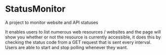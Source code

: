 # StatusMonitor
A project to monitor website and API statuses

It enables users to list numerous web resources / websites and the page will show you whether or not the resource is currently accessible, it does this by
checking the status code from a GET request that is sent every interval.
Users are able to start and stop polling whenever they want.
